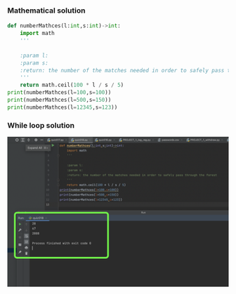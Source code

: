 ### Mathematical solution
```.py
def numberMathces(l:int,s:int)->int:
    import math
    '''
    
    :param l: 
    :param s: 
    :return: the number of the matches needed in order to safely pass through the forest
    '''
    return math.ceil(100 * l / s / 5)
print(numberMathces(l=100,s=100))
print(numberMathces(l=500,s=150))
print(numberMathces(l=12345,s=123))
```
### While loop solution

![](https://github.com/AleksandarDzudzevic/Unit_2/blob/main/quiz018test.png)
